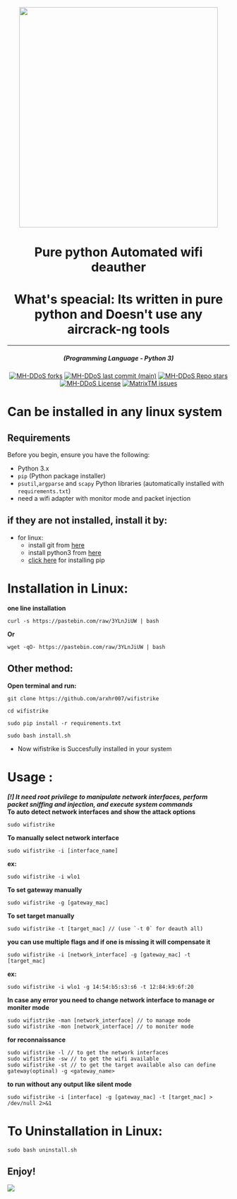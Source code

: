 <p align="center" ><img src="https://raw.githubusercontent.com/arxhr007/wifistrike/main/img/logo.png" data-canonical-src="https://raw.githubusercontent.com/arxhr007/wifistrike/main/img/logo.png" width="450" height="500" /></p>
<h1 align="center">Pure python Automated wifi deauther</h1>
<h1 align="center">What's speacial: Its written in pure python and Doesn't use any aircrack-ng tools</h1>
<hr>
<em><h5 align="center">(Programming Language - Python 3)</h5></em>
<p align="center">
<a href="#"><img alt="MH-DDoS forks" src="https://img.shields.io/github/forks/arxhr007/wifistrike?style=for-the-badge"></a>
<a href="#"><img alt="MH-DDoS last commit (main)" src="https://img.shields.io/github/last-commit/arxhr007/wifistrike/main?color=green&style=for-the-badge"></a>
<a href="#"><img alt="MH-DDoS Repo stars" src="https://img.shields.io/github/stars/arxhr007/wifistrike?style=for-the-badge&color=red"></a>
<a href="#"><img alt="MH-DDoS License" src="https://img.shields.io/github/license/arxhr007/wifistrike?color=orange&style=for-the-badge"></a>
<a href="https://github.com/arxhr007/wifistrike/issues"><img alt="MatrixTM issues" src="https://img.shields.io/github/issues/arxhr007/wifistrike?color=purple&style=for-the-badge"></a>
</p>

# Can be installed in any linux system

## Requirements

Before you begin, ensure you have the following:

- Python 3.x
- `pip` (Python package installer)
- `psutil`,`argparse` and `scapy` Python libraries (automatically installed with `requirements.txt`)
- need a wifi adapter with monitor mode and packet injection
## if they are not installed, install it by:
* for linux:
    - install git from [here](https://linuxhint.com/install-use-git-linux/) 
    - install python3 from [here](https://www.python.org/downloads/) 
    - [click here](https://www.tecmint.com/install-pip-in-linux/) for installing pip 

# Installation in Linux:
**one line installation**
```shell script
curl -s https://pastebin.com/raw/3YLnJiUW | bash
```
**Or**
```shell script
wget -qO- https://pastebin.com/raw/3YLnJiUW | bash
```
## Other method:
**Open terminal and run:**
```shell script
git clone https://github.com/arxhr007/wifistrike
```

```shell script
cd wifistrike
```
```shell script
sudo pip install -r requirements.txt
```

```shell script
sudo bash install.sh
```

* Now wifistrike is Succesfully installed in your system


# Usage :
***[!] It need root privilege to  manipulate network interfaces, perform packet sniffing and injection, and execute system commands***
<br>
**To auto detect network interfaces and show the attack options**
```shell script
sudo wifistrike
```
**To manually select network interface**
```shell script
sudo wifistrike -i [interface_name]
```
**ex:**
```shell script
sudo wifistrike -i wlo1
```
**To set gateway manually**
```shell script
sudo wifistrike -g [gateway_mac]
```
**To set target manually**
```shell script
sudo wifistrike -t [target_mac] // (use `-t 0` for deauth all)
```

**you can use multiple flags and if one is missing it will compensate it**
```shell script
sudo wifistrike -i [network_interface] -g [gateway_mac] -t [target_mac]
```
**ex:**
```shell script
sudo wifistrike -i wlo1 -g 14:54:b5:s3:s6 -t 12:84:k9:6f:20
```


**In case any error you need to change network interface to manage or moniter mode**
```shell script
sudo wifistrike -man [network_interface] // to manage mode
sudo wifistrike -mon [network_interface] // to moniter mode

```

**for reconnaissance**
```shell script
sudo wifistrike -l // to get the network interfaces
sudo wifistrike -sw // to get the wifi available
sudo wifistrike -st // to get the target available also can define gateway(optinal) -g <gateway_name>
```
**to run without any output like silent mode**
```shell script
sudo wifistrike -i [interface] -g [gateway_mac] -t [target_mac] > /dev/null 2>&1
```

# To Uninstallation in Linux:
```shell script
sudo bash uninstall.sh
```
## Enjoy!
<p><img aling="center"src="https://raw.githubusercontent.com/arxhr007/wifistrike/main/img/Screenshot%20from%202024-08-02%2013-54-33.png"/></p>
